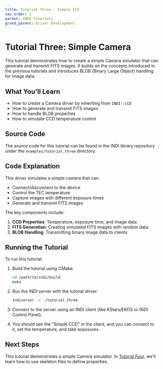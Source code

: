 ```yaml
---
title: Tutorial Three - Simple CCD
nav_order: 3
parent: INDI Tutorials
grand_parent: Driver Development
---
```


# Tutorial Three: Simple Camera

This tutorial demonstrates how to create a simple Camera simulator that can generate and transmit FITS images. It builds on the concepts introduced in the previous tutorials and introduces BLOB (Binary Large Object) handling for image data.

## What You'll Learn

- How to create a Camera driver by inheriting from `INDI::CCD`
- How to generate and transmit FITS images
- How to handle BLOB properties
- How to simulate CCD temperature control

## Source Code

The source code for this tutorial can be found in the INDI library repository under the `examples/tutorial_three` directory.

## Code Explanation

This driver simulates a simple camera that can:

- Connect/disconnect to the device
- Control the TEC temperature
- Capture images with different exposure times
- Generate and transmit FITS images

The key components include:

1. **CCD Properties**: Temperature, exposure time, and image data
2. **FITS Generation**: Creating simulated FITS images with random data
3. **BLOB Handling**: Transmitting binary image data to clients

## Running the Tutorial

To run this tutorial:

1. Build the tutorial using CMake:

   ```bash
   cd /path/to/indi/build
   make
   ```

2. Run the INDI server with the tutorial driver:

   ```bash
   indiserver -v ./tutorial_three
   ```

3. Connect to the server using an INDI client (like KStars/EKOS or INDI Control Panel).

4. You should see the "Simple CCD" in the client, and you can connect to it, set the temperature, and take exposures.

## Next Steps

This tutorial demonstrates a simple Camera simulator. In [Tutorial Four](tutorial-four.md), we'll learn how to use skeleton files to define properties.
